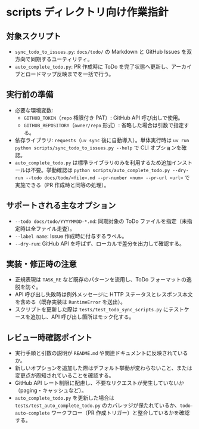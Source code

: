 # scripts ディレクトリ向け作業指針

## 対象スクリプト
- `sync_todo_to_issues.py`: `docs/todo/` の Markdown と GitHub Issues を双方向で同期するユーティリティ。
- `auto_complete_todo.py`: PR 作成時に ToDo を完了状態へ更新し、アーカイブとロードマップ反映までを一括で行う。

## 実行前の準備
- 必要な環境変数:
  - `GITHUB_TOKEN`（`repo` 権限付き PAT）: GitHub API 呼び出しで使用。
  - `GITHUB_REPOSITORY`（`owner/repo` 形式）: 省略した場合は引数で指定する。
- 依存ライブラリ: `requests`（`uv sync` 後に自動導入）。単体実行時は `uv run python scripts/sync_todo_to_issues.py --help` で CLI オプションを確認。
- `auto_complete_todo.py` は標準ライブラリのみを利用するため追加インストールは不要。挙動確認は `python scripts/auto_complete_todo.py --dry-run --todo docs/todo/<file>.md --pr-number <num> --pr-url <url>` で実施できる（PR 作成時と同等の処理）。

## サポートされる主なオプション
- `--todo docs/todo/YYYYMMDD-*.md`: 同期対象の ToDo ファイルを指定（未指定時は全ファイル走査）。
- `--label name`: Issue 作成時に付与するラベル。
- `--dry-run`: GitHub API を呼ばず、ローカルで差分を出力して確認する。

## 実装・修正時の注意
- 正規表現は `TASK_RE` など既存のパターンを流用し、ToDo フォーマットの逸脱を防ぐ。
- API 呼び出し失敗時は例外メッセージに HTTP ステータスとレスポンス本文を含める（既存実装は `RuntimeError` を送出）。
- スクリプトを更新した際は `tests/test_todo_sync_scripts.py` にテストケースを追加し、API 呼び出し箇所はモック化する。

## レビュー時確認ポイント
- 実行手順と引数の説明が `README.md` や関連ドキュメントに反映されているか。
- 新しいオプションを追加した際はデフォルト挙動が変わらないこと、または変更点が周知されていることを確認する。
- GitHub API レート制限に配慮し、不要なリクエストが発生していないか（paging・キャッシュなど）。
- `auto_complete_todo.py` を更新した場合は `tests/test_auto_complete_todo.py` のカバレッジが保たれているか、`todo-auto-complete` ワークフロー（PR 作成トリガー）と整合しているかを確認する。
